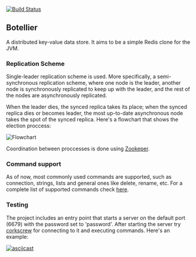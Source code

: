 [zookeeper]: https://github.com/apache/zookeeper

[![Build Status](https://travis-ci.org/danielrs/botellier.svg?branch=replication)](https://travis-ci.org/danielrs/botellier)

## Botellier

A distributed key-value data store. It aims to be a simple Redis clone for the JVM.

### Replication Scheme

Single-leader replication scheme is used. More specifically, a semi-synchronous replication scheme, where one node is the leader, another node is synchronously replicated to keep up with the leader, and the rest of the nodes are asynchronously replicated.

When the leader dies, the synced replica takes its place; when the synced replica dies or becomes leader, the most up-to-date asynchronous node takes the spot of the synced replica. Here's a flowchart that shows the election proccess:

![Flowchart](https://raw.githubusercontent.com/danielrs/botellier/master/doc/leader_election_flowchart.png)

Coordination between proccesses is done using [Zookeper][zookeeper].

### Command support

As of now, most commonly used commands are supported, such as connection, strings, lists and general ones like delete,
rename, etc. For a complete list of supported commands check [here](https://github.com/danielrs/botellier/blob/master/src/main/kotlin/org/botellier/command/commands.kt).

### Testing

The project includes an entry point that starts a server on the default port (6679) with the
password set to 'password'. After starting the server try [corkscrew](https://github.com/danielrs/corkscrew) for
connecting to it and executing commands. Here's an example:

[![asciicast](https://asciinema.org/a/b5yhrwnsu8v4rkna08yoa3wre.png)](https://asciinema.org/a/b5yhrwnsu8v4rkna08yoa3wre)
